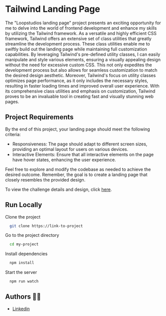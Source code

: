 # Tailwind Landing Page

The "Loopstudios landing page" project presents an exciting opportunity for me to delve into the world of frontend development and enhance my skills by utilizing the Tailwind framework. As a versatile and highly efficient CSS framework, Tailwind offers an extensive set of class utilities that greatly streamline the development process. These class utilities enable me to swiftly build out the landing page while maintaining full customization capabilities. By leveraging Tailwind's pre-defined utility classes, I can easily manipulate and style various elements, ensuring a visually appealing design without the need for excessive custom CSS. This not only expedites the development process but also allows for seamless customization to match the desired design aesthetic. Moreover, Tailwind's focus on utility classes optimizes page performance, as it only includes the necessary styles, resulting in faster loading times and improved overall user experience. With its comprehensive class utilities and emphasis on customization, Tailwind proves to be an invaluable tool in creating fast and visually stunning web pages.

## Project Requirements

By the end of this project, your landing page should meet the following criteria:

-   Responsiveness: The page should adapt to different screen sizes, providing an optimal layout for users on various devices.
-   Interactive Elements: Ensure that all interactive elements on the page have hover states, enhancing the user experience.

Feel free to explore and modify the codebase as needed to achieve the desired outcome. Remember, the goal is to create a landing page that closely resembles the provided design.

To view the challenge details and design, click [here](https://www.frontendmentor.io/challenges/loopstudios-landing-page-N88J5Onjw).

## Run Locally

Clone the project

```bash
  git clone https://link-to-project
```

Go to the project directory

```bash
  cd my-project
```

Install dependencies

```bash
  npm install
```

Start the server

```bash
  npm run watch
```

## Authors 🙋‍♂️

-   [Linkedin](https://www.linkedin.com/in/oerdbej/)
